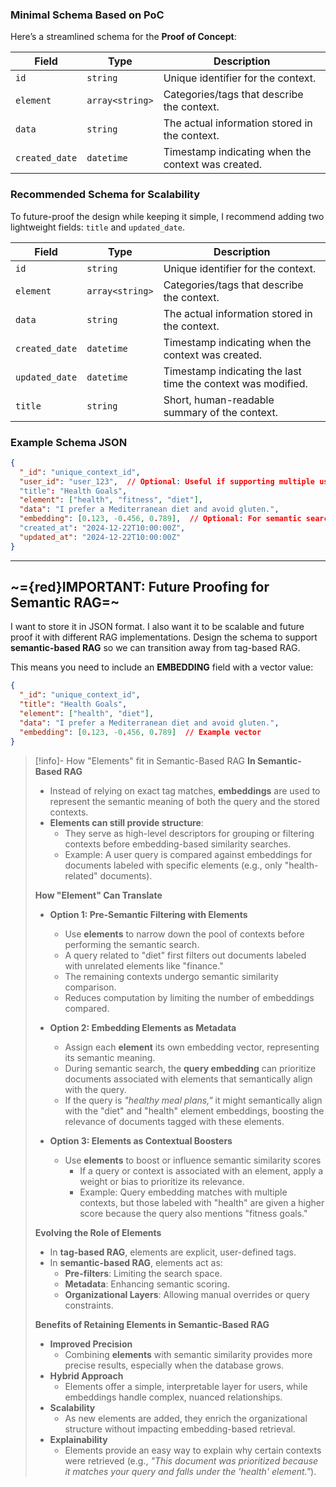 ### Minimal Schema Based on PoC
Here’s a streamlined schema for the **Proof of Concept**:

| **Field**      | **Type**        | **Description**                                    |
| -------------- | --------------- | -------------------------------------------------- |
| `id`           | `string`        | Unique identifier for the context.                 |
| `element`      | `array<string>` | Categories/tags that describe the context.         |
| `data`         | `string`        | The actual information stored in the context.      |
| `created_date` | `datetime`      | Timestamp indicating when the context was created. |
### Recommended Schema for Scalability
To future-proof the design while keeping it simple, I recommend adding two lightweight fields: `title` and `updated_date`.

| **Field**      | **Type**        | **Description**                                              |
| -------------- | --------------- | ------------------------------------------------------------ |
| `id`           | `string`        | Unique identifier for the context.                           |
| `element`      | `array<string>` | Categories/tags that describe the context.                   |
| `data`         | `string`        | The actual information stored in the context.                |
| `created_date` | `datetime`      | Timestamp indicating when the context was created.           |
| `updated_date` | `datetime`      | Timestamp indicating the last time the context was modified. |
| `title`        | `string`        | Short, human-readable summary of the context.                |
### Example Schema JSON
```json
{
  "_id": "unique_context_id",
  "user_id": "user_123",  // Optional: Useful if supporting multiple users
  "title": "Health Goals",
  "element": ["health", "fitness", "diet"],
  "data": "I prefer a Mediterranean diet and avoid gluten.",
  "embedding": [0.123, -0.456, 0.789],  // Optional: For semantic search
  "created_at": "2024-12-22T10:00:00Z",
  "updated_at": "2024-12-22T10:00:00Z"
}
```

---
## ~={red}IMPORTANT: Future Proofing for Semantic RAG=~
I want to store it in JSON format. I also want it to be scalable and future proof it with different RAG implementations. Design the schema to support **semantic-based RAG** so we can transition away from tag-based RAG.

This means you need to include an **EMBEDDING** field with a vector value:
```json
{
  "_id": "unique_context_id",
  "title": "Health Goals",
  "element": ["health", "diet"],
  "data": "I prefer a Mediterranean diet and avoid gluten.",
  "embedding": [0.123, -0.456, 0.789]  // Example vector
}
```

>[!info]- How "Elements" fit in Semantic-Based RAG
>**In Semantic-Based RAG**
>- Instead of relying on exact tag matches, **embeddings** are used to represent the semantic meaning of both the query and the stored contexts.
>- **Elements can still provide structure**:
>	- They serve as high-level descriptors for grouping or filtering contexts before embedding-based similarity searches.
>	- Example: A user query is compared against embeddings for documents labeled with specific elements (e.g., only "health-related" documents).
>
>**How "Element" Can Translate**
>- **Option 1: Pre-Semantic Filtering with Elements**
>	- Use **elements** to narrow down the pool of contexts before performing the semantic search.
>	- A query related to "diet" first filters out documents labeled with unrelated elements like "finance."
>	- The remaining contexts undergo semantic similarity comparison.
>	- Reduces computation by limiting the number of embeddings compared.
>
>- **Option 2: Embedding Elements as Metadata**
>	- Assign each **element** its own embedding vector, representing its semantic meaning.
>	- During semantic search, the **query embedding** can prioritize documents associated with elements that semantically align with the query.
>	- If the query is _"healthy meal plans,"_ it might semantically align with the "diet" and "health" element embeddings, boosting the relevance of documents tagged with these elements.
>
>- **Option 3: Elements as Contextual Boosters**
>	- Use **elements** to boost or influence semantic similarity scores
>		- If a query or context is associated with an element, apply a weight or bias to prioritize its relevance.
>		- Example: Query embedding matches with multiple contexts, but those labeled with "health" are given a higher score because the query also mentions "fitness goals."
>
>**Evolving the Role of Elements**
>- In **tag-based RAG**, elements are explicit, user-defined tags.
>- In **semantic-based RAG**, elements act as:
>	- **Pre-filters**: Limiting the search space.
>	- **Metadata**: Enhancing semantic scoring.
>	- **Organizational Layers**: Allowing manual overrides or query constraints.
>
>**Benefits of Retaining Elements in Semantic-Based RAG**
>- **Improved Precision**
>	- Combining **elements** with semantic similarity provides more precise results, especially when the database grows.
>- **Hybrid Approach**
>	- Elements offer a simple, interpretable layer for users, while embeddings handle complex, nuanced relationships.
>- **Scalability**
>	- As new elements are added, they enrich the organizational structure without impacting embedding-based retrieval.
>- **Explainability**
>	- Elements provide an easy way to explain why certain contexts were retrieved (e.g., _"This document was prioritized because it matches your query and falls under the 'health' element."_).

